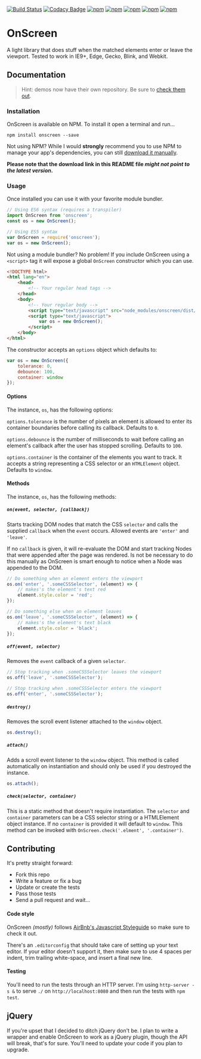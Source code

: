 [![Build Status](https://travis-ci.org/silvestreh/onScreen.svg?branch=master)](https://travis-ci.org/silvestreh/onScreen)
[![Codacy Badge](https://api.codacy.com/project/badge/Grade/5a103aa9fe86436a8e619333dfdff2a5)](https://www.codacy.com/app/silvestre-herrera/onScreen?utm_source=github.com&amp;utm_medium=referral&amp;utm_content=silvestreh/onScreen&amp;utm_campaign=Badge_Grade)
[![npm](https://david-dm.org/silvestreh/onScreen/dev-status.svg)](https://david-dm.org/silvestreh/onScreen#info=devDependencies&view=table)
[![npm](https://david-dm.org/silvestreh/onScreen.svg)](https://david-dm.org/silvestreh/onScreen#info=dependencies&view=table)
[![npm](https://img.shields.io/npm/dt/onscreen.svg?maxAge=2592000)](https://www.npmjs.com/package/onscreen)
[![npm](https://img.shields.io/npm/v/onscreen.svg)](https://www.npmjs.com/package/onscreen)
[![npm](https://img.shields.io/npm/l/onscreen.svg)](https://www.npmjs.com/package/onscreen)

# OnScreen

A light library that does stuff when the matched elements enter or leave the viewport. Tested to work in IE9+, Edge, Gecko, Blink, and Webkit.

## Documentation

> Hint: demos now have their own repository. Be sure to [check them out](https://github.com/silvestreh/onScreen-demo).

### Installation

OnScreen is available on NPM. To install it open a terminal and run…

```shell
npm install onscreen --save
```

Not using NPM? While I would **strongly** recommend you to use NPM to manage your app's dependencies, you can still [download it manually](https://registry.npmjs.org/onscreen/-/onscreen-1.1.3.tgz).

**Please note that the download link in this README file *might not point to the latest version*.**

### Usage

Once installed you can use it with your favorite module bundler.

```javascript
// Using ES6 syntax (requires a transpiler)
import OnScreen from 'onscreen';
const os = new OnScreen();

// Using ES5 syntax
var OnScreen = require('onscreen');
var os = new OnScreen();
```

Not using a module bundler? No problem! If you include OnScreen using a `<script>` tag it will expose a global `OnScreen` constructor which you can use.

```html
<!DOCTYPE html>
<html lang="en">
    <head>
        <!-- Your regular head tags -->
    </head>
    <body>
        <!-- Your regular body -->
        <script type="text/javascript" src="node_modules/onscreen/dist/OnScreen.umd.min.js"></script>
        <script type="text/javascript">
            var os = new OnScreen();
        </script>
    </body>
</html>
```

The constructor accepts an `options` object which defaults to:

```javascript
var os = new OnScreen({
    tolerance: 0,
    debounce: 100,
    container: window
});
```

#### Options

The instance, `os`, has the following options:

`options.tolerance` is the number of pixels an element is allowed to enter its container boundaries before calling its callback. Defaults to `0`.

`options.debounce` is the number of milliseconds to wait before calling an element's callback after the user has stopped scrolling. Defaults to `100`.

`options.container` is the container of the elements you want to track. It accepts a string representing a CSS selector or an `HTMLElement` object. Defaults to `window`.

#### Methods

The instance, `os`, has the following methods:

##### `on(event, selector, [callback])`
Starts tracking DOM nodes that match the CSS `selector` and calls the supplied `callback` when the `event` occurs. Allowed events are `'enter'` and `'leave'`.

If no `callback` is given, it will re-evaluate the DOM and start tracking Nodes that were appended after the page was rendered. Is not be necessary to do this manually as OnScreen is smart enough to notice when a Node was appended to the DOM.

```javascript
// Do something when an element enters the viewport
os.on('enter', '.someCSSSelector', (element) => {
    // makes's the element's text red
    element.style.color = 'red';
});

// Do something else when an element leaves
os.on('leave', '.someCSSSelector', (element) => {
    // makes's the element's text black
    element.style.color = 'black';
});
```

##### `off(event, selector)`

Removes the `event` callback of a given `selector`.

```javascript
// Stop tracking when .someCSSSelector leaves the viewport
os.off('leave', '.someCSSSelector');

// Stop tracking when .someCSSSelector enters the viewport
os.off('enter', '.someCSSSelector');
```

##### `destroy()`

Removes the scroll event listener attached to the `window` object.

```javascript
os.destroy();
```

##### `attach()`

Adds a scroll event listener to the `window` object. This method is called automatically on instantiation and should only be used if you destroyed the instance.

```javascript
os.attach();
```

##### `check(selector, container)`

This is a static method that doesn't require instantiation. The `selector` and `container` parameters can be a CSS selector string or a HTMLElement object instance. If no `container` is provided it will default to `window`. This method can be invoked with `OnScreen.check('.elment', '.container')`.

## Contributing

It's pretty straight forward:

* Fork this repo
* Write a feature or fix a bug
* Update or create the tests
* Pass those tests
* Send a pull request and wait…

#### Code style

OnScreen _(mostly)_ follows [AirBnb's Javascript Styleguide](https://github.com/airbnb/javascript) so make sure to check it out.

There's an `.editorconfig` that should take care of setting up your text editor. If your editor doesn't support it, then make sure to use 4 spaces per indent, trim trailing white-space, and insert a final new line.

#### Testing

You'll need to run the tests through an HTTP server. I'm using `http-server -s &` to serve `./` on `http://localhost:8080` and then run the tests with `npm test`.

## jQuery

If you're upset that I decided to ditch jQuery don't be. I plan to write a wrapper and enable OnScreen to work as a jQuery plugin, though the API will break, that's for sure. You'll need to update your code if you plan to upgrade.
